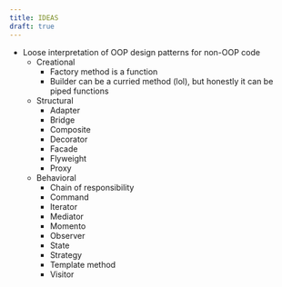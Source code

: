 ```yaml
---
title: IDEAS
draft: true
---
```


- Loose interpretation of OOP design patterns for non-OOP code
  - Creational
    - Factory method is a function
    - Builder can be a curried method (lol), but honestly it can be piped functions
  - Structural
    - Adapter
    - Bridge
    - Composite
    - Decorator
    - Facade
    - Flyweight
    - Proxy
  - Behavioral
    - Chain of responsibility
    - Command
    - Iterator
    - Mediator
    - Momento
    - Observer
    - State
    - Strategy
    - Template method
    - Visitor
